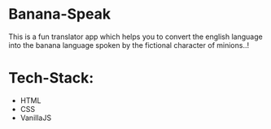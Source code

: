 # Banana-Speak
This is a fun translator app which helps you to convert the english language into the banana language spoken by the fictional character of minions..!


# Tech-Stack:
- HTML
- CSS
- VanillaJS
